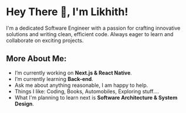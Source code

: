 
# Hey There 👋, I'm Likhith!


I'm a dedicated Software Engineer with a passion for crafting innovative solutions and writing clean, efficient code. Always eager to learn and collaborate on exciting projects.


## More About Me:

-  I’m currently working on **Next.js & React Native**.
-  I’m currently learning **Back-end**.
-  Ask me about anything reasonable, I am happy to help.
-  Things I like: Coding, Books, Automobiles, Exploring stuff....
-  What I'm planning to learn next is **Software Architecture & System Design**.
